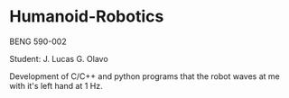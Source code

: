 # Humanoid-Robotics

BENG 590-002

Student: J. Lucas G. Olavo

Development of C/C++ and python programs that the robot waves at me with it's left hand at 1 Hz.
